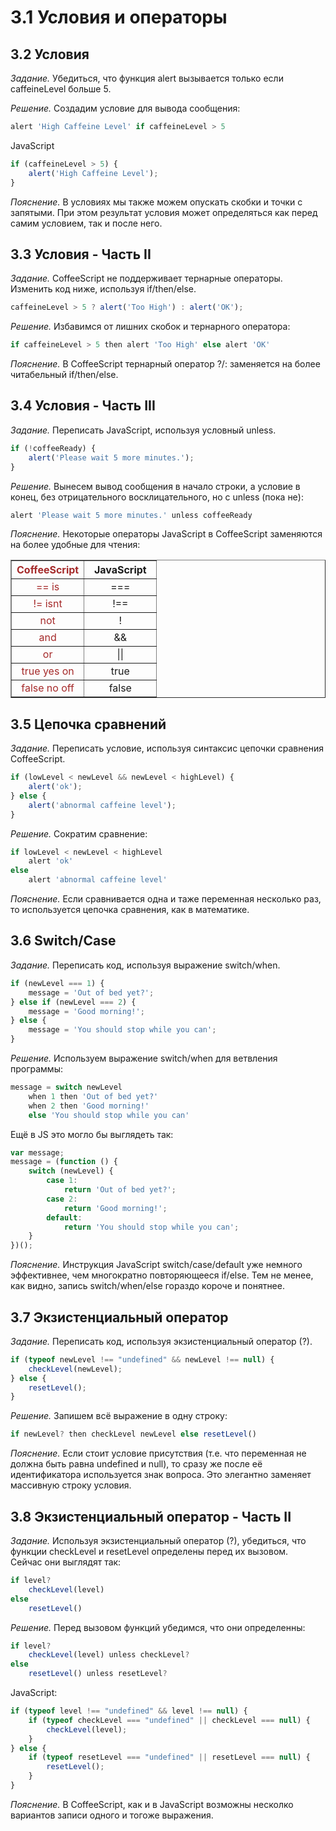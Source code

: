 # 3.1 Условия и операторы

## 3.2 Условия

_Задание._
Убедиться, что функция alert вызывается только если caffeineLevel больше 5.

_Решение._
Создадим условие для вывода сообщения:
```javascript
alert 'High Caffeine Level' if caffeineLevel > 5
```
JavaScript
```javascript
if (caffeineLevel > 5) {
    alert('High Caffeine Level');
}
```

_Пояснение._
В условиях мы также можем опускать скобки и точки с запятыми. При этом результат условия может определяться как перед самим условием, так и после него.

## 3.3 Условия - Часть II

_Задание._
CoffeeScript не поддерживает тернарные операторы. Изменить код ниже, используя if/then/else.
```javascript
caffeineLevel > 5 ? alert('Too High') : alert('OK');
```

_Решение._
Избавимся от лишних скобок и тернарного оператора:
```javascript
if caffeineLevel > 5 then alert 'Too High' else alert 'OK'
```

_Пояснение._
В CoffeeScript тернарный оператор ?/: заменяется на более читабельный if/then/else.

## 3.4 Условия - Часть III

_Задание._
Переписать JavaScript, используя условный unless.
```javascript
if (!coffeeReady) {
    alert('Please wait 5 more minutes.');
}
```

_Решение._
Вынесем вывод сообщения в начало строки, а условие в конец, без отрицательного восклицательного, но с unless (пока не):
```javascript
alert 'Please wait 5 more minutes.' unless coffeeReady
```

_Пояснение._
Некоторые операторы JavaScript в CoffeeScript заменяются на более удобные для чтения:
<!DOCTYPE html>
<html>
<head lang="en">
    <meta charset="UTF-8">
    <title></title>
    <style>
        td {
            text-align: center;
            width: 50%;
        }
    </style>
</head>
<body>
<table border="1" cellspacing="1" align="center">
    <tr>
        <th style="color: brown">CoffeeScript</th>
        <th>JavaScript</th>
    </tr>
    <tr>
        <td style="color: brown">==   is</td>
        <td>===</td>
    </tr>
    <tr>
        <td style="color: brown">!=   isnt</td>
        <td>!==</td>
    </tr>
    <tr>
        <td style="color: brown">not</td>
        <td>!</td>
    </tr>
    <tr>
        <td style="color: brown">and</td>
        <td>&&</td>
    </tr>
    <tr>
        <td style="color: brown">or</td>
        <td>||</td>
    </tr>
    <tr>
        <td style="color: brown">true   yes   on</td>
        <td>true</td>
    </tr>
    <tr>
        <td style="color: brown">false   no   off</td>
        <td>false</td>
    </tr>

</table>
</body>
</html>

## 3.5 Цепочка сравнений

_Задание._
Переписать условие, используя синтаксис цепочки сравнения CoffeeScript.
```javascript
if (lowLevel < newLevel && newLevel < highLevel) {
    alert('ok');
} else {
    alert('abnormal caffeine level');
}
```

_Решение._
Сократим сравнение:
```javascript
if lowLevel < newLevel < highLevel
    alert 'ok'
else
    alert 'abnormal caffeine level'
```

_Пояснение._
Если сравнивается одна и таже переменная несколько раз, то используется цепочка сравнения, как в математике.

## 3.6 Switch/Case

_Задание._
Переписать код, используя выражение switch/when.
```javascript
if (newLevel === 1) {
    message = 'Out of bed yet?';
} else if (newLevel === 2) {
    message = 'Good morning!';
} else {
    message = 'You should stop while you can';
}
```

_Решение._
Используем выражение switch/when для ветвления программы:
```javascript
message = switch newLevel
    when 1 then 'Out of bed yet?'
    when 2 then 'Good morning!'
    else 'You should stop while you can'
```
Ещё в JS это могло бы выглядеть так: 
```javascript
var message;
message = (function () {
    switch (newLevel) {
        case 1:
            return 'Out of bed yet?';
        case 2:
            return 'Good morning!';
        default:
            return 'You should stop while you can';
    }
})();
```

_Пояснение._
Инструкция JavaScript switch/case/default уже немного эффективнее, чем многократно повторяющееся if/else. Тем не менее, как видно, запись switch/when/else гораздо короче и понятнее.

## 3.7 Экзистенциальный оператор

_Задание._
Переписать код, используя экзистенциальный оператор (?).
```javascript
if (typeof newLevel !== "undefined" && newLevel !== null) {
    checkLevel(newLevel);
} else {
    resetLevel();
}
```

_Решение._
Запишем всё выражение в одну строку:
```javascript
if newLevel? then checkLevel newLevel else resetLevel()
```

_Пояснение._
Если стоит условие присутствия (т.е. что переменная не должна быть равна undefined и null), то сразу же после её идентификатора используется знак вопроса. Это элегантно заменяет массивную строку условия.

## 3.8 Экзистенциальный оператор - Часть II

_Задание._
Используя экзистенциальный оператор (?), убедиться, что функции  checkLevel и resetLevel определены перед их вызовом.   
Сейчас они выглядят так:
```javascript
if level?
    checkLevel(level)
else
    resetLevel()
```

_Решение._
Перед вызовом функций убедимся, что они определенны:
```javascript
if level?
    checkLevel(level) unless checkLevel?
else
    resetLevel() unless resetLevel?
```
JavaScript:
```javascript
if (typeof level !== "undefined" && level !== null) {
    if (typeof checkLevel === "undefined" || checkLevel === null) {
        checkLevel(level);
    }
} else {
    if (typeof resetLevel === "undefined" || resetLevel === null) {
        resetLevel();
    }
}
```

_Пояснение._
В CoffeeScript, как и в JavaScript возможны несколко вариантов записи одного и тогоже выражения.